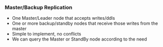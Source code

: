 ### Master/Backup Replication
* One Master/Leader node that accepts writes/ddls
* One or more backup/standby nodes that receive those writes from the master
* Simple to implement, no conflicts
* We can query the Master or StandBy node according to the need

